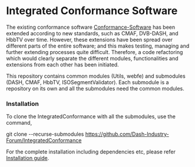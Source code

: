 # Integrated Conformance Software

The existing conformance software [Conformance-Software](https://github.com/Dash-Industry-Forum/Conformance-Software) has been extended according to new standards, such as CMAF, DVB-DASH, and HbbTV over time. However, these extensions have been spread over different parts of the entire software; and this makes testing, managing and further extending processes quite difficult. Therefore, a code refactoring which would clearly separate the different modules, functionalities and extensions from each other has been initiated.

This repository contains common modules (Utils, webfe) and submodules (DASH, CMAF, HbbTV, ISOSegmentValidator). Each submodule is a repository on its own and all the submodules need the common modules.

### Installation
To clone the IntegratedConformance with all the submodules, use the command, 

git clone --recurse-submodules https://github.com/Dash-Industry-Forum/IntegratedConformance

For the complete installation including dependencies etc, please refer [Installation guide]( https://github.com/Dash-Industry-Forum/Conformance-Software/blob/master/Documentation/HbbTV_DVB/Installation_Guide.pdf).
